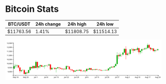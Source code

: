 # Bitcoin Stats

BTC/USDT|24h change|24h high|24h low|
|---|---|---|---|
|$11763.56|1.41%|$11808.75|$11514.13|

<img src="./chart.svg">
